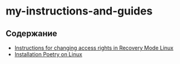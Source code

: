 # my-instructions-and-guides

## Содержание

- [Instructions for changing access rights in Recovery Mode Linux](Recovery-Access-Guide.md)
- [Installation Poetry on Linux](VENV.md)
